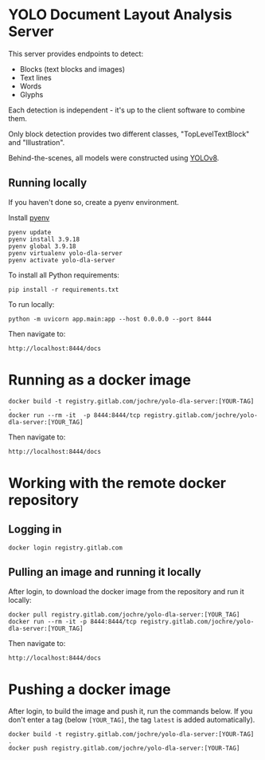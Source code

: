 # YOLO Document Layout Analysis Server

This server provides endpoints to detect:
* Blocks (text blocks and images)
* Text lines
* Words
* Glyphs

Each detection is independent - it's up to the client software to combine them.

Only block detection provides two different classes, "TopLevelTextBlock" and "Illustration".

Behind-the-scenes, all models were constructed using [YOLOv8](https://docs.ultralytics.com/).

## Running locally

If you haven't done so, create a pyenv environment.

Install [pyenv](https://brain2life.hashnode.dev/how-to-install-pyenv-python-version-manager-on-ubuntu-2004)

```shell
pyenv update
pyenv install 3.9.18
pyenv global 3.9.18
pyenv virtualenv yolo-dla-server
pyenv activate yolo-dla-server
```

To install all Python requirements:
```shell
pip install -r requirements.txt 
```

To run locally:

```shell
python -m uvicorn app.main:app --host 0.0.0.0 --port 8444
```

Then navigate to:
```shell
http://localhost:8444/docs
```

# Running as a docker image

```shell
docker build -t registry.gitlab.com/jochre/yolo-dla-server:[YOUR-TAG] .
docker run --rm -it  -p 8444:8444/tcp registry.gitlab.com/jochre/yolo-dla-server:[YOUR_TAG]
```

Then navigate to:
```shell
http://localhost:8444/docs
```

# Working with the remote docker repository

## Logging in

```shell
docker login registry.gitlab.com
```

## Pulling an image and running it locally

After login, to download the docker image from the repository and run it locally:
```shell
docker pull registry.gitlab.com/jochre/yolo-dla-server:[YOUR_TAG]
docker run --rm -it -p 8444:8444/tcp registry.gitlab.com/jochre/yolo-dla-server:[YOUR_TAG]
```

Then navigate to:
```shell
http://localhost:8444/docs
```

# Pushing a docker image

After login, to build the image and push it, run the commands below.
If you don't enter a tag (below `[YOUR_TAG]`, the tag `latest` is added automatically).

```shell
docker build -t registry.gitlab.com/jochre/yolo-dla-server:[YOUR-TAG] .
docker push registry.gitlab.com/jochre/yolo-dla-server:[YOUR-TAG]
```